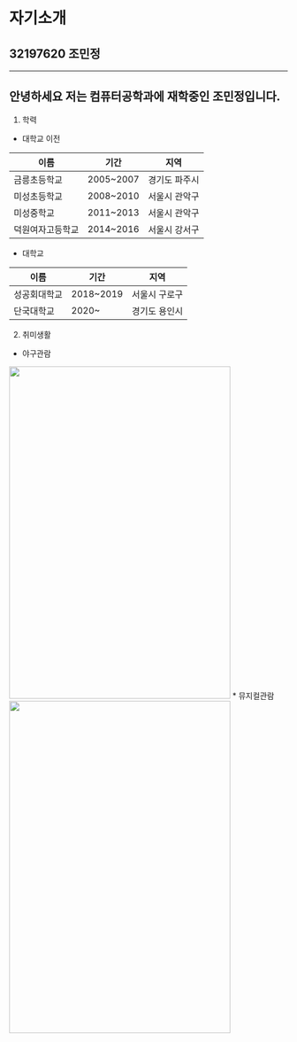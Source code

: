 
# 자기소개
## 32197620 조민정
---
안녕하세요  저는 컴퓨터공학과에 재학중인 조민정입니다. 
---
1. 학력
* 대학교 이전

|이름|기간|지역|
|------|---|---|
|금릉초등학교|2005~2007|경기도 파주시|
|미성초등학교|2008~2010|서울시 관악구|
|미성중학교|2011~2013|서울시 관악구|
|덕원여자고등학교|2014~2016|서울시 강서구|

* 대학교

|이름|기간|지역|
|------|---|---|
|성공회대학교|2018~2019|서울시 구로구|
|단국대학교|2020~ |경기도 용인시|

2. 취미생활
* 야구관람
<img src="https://user-images.githubusercontent.com/87174310/165035344-4dad5788-00bf-474a-8993-262a0ebb2bff.jpg" width="400" height="600"> 
* 뮤지컬관람
 <img src="https://user-images.githubusercontent.com/87174310/165036237-5591a466-3785-4868-9050-eb02b1f38692.jpg" width="400" height="600"> 

